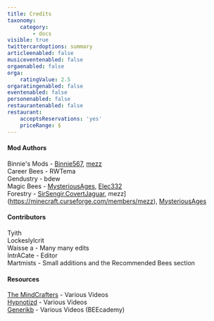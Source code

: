 ```yaml
---
title: Credits
taxonomy:
    category:
        - docs
visible: true
twittercardoptions: summary
articleenabled: false
musiceventenabled: false
orgaenabled: false
orga:
    ratingValue: 2.5
orgaratingenabled: false
eventenabled: false
personenabled: false
restaurantenabled: false
restaurant:
    acceptsReservations: 'yes'
    priceRange: $
---
```


#### Mod Authors

Binnie's Mods - [Binnie567](https://minecraft.curseforge.com/members/Binnie567), [mezz](https://minecraft.curseforge.com/members/mezz)  
Career Bees - RWTema  
Gendustry - bdew  
Magic Bees - [MysteriousAges](https://minecraft.curseforge.com/members/MysteriousAges), [Elec332](https://minecraft.curseforge.com/members/Elec332)  
Forestry - [SirSengir](https://minecraft.curseforge.com/members/SirSengir),[CovertJaguar](https://minecraft.curseforge.com/members/CovertJaguar), mezz](https://minecraft.curseforge.com/members/mezz), [MysteriousAges ](https://minecraft.curseforge.com/members/MysteriousAges)  

#### Contributors
Tyith  
Lockeslylcrit  
Waisse a - Many many edits  
IntrACate - Editor  
Martmists - Small additions and the Recommended Bees section  
#### Resources
[The MindCrafters](https://www.youtube.com/user/MindCraftersChannel) - Various Videos  
[Hypnotizd](https://www.youtube.com/user/hypnotizd) - Various Videos  
[Generikb](https://www.youtube.com/user/Generikb) - Various Videos (BEEcademy)  